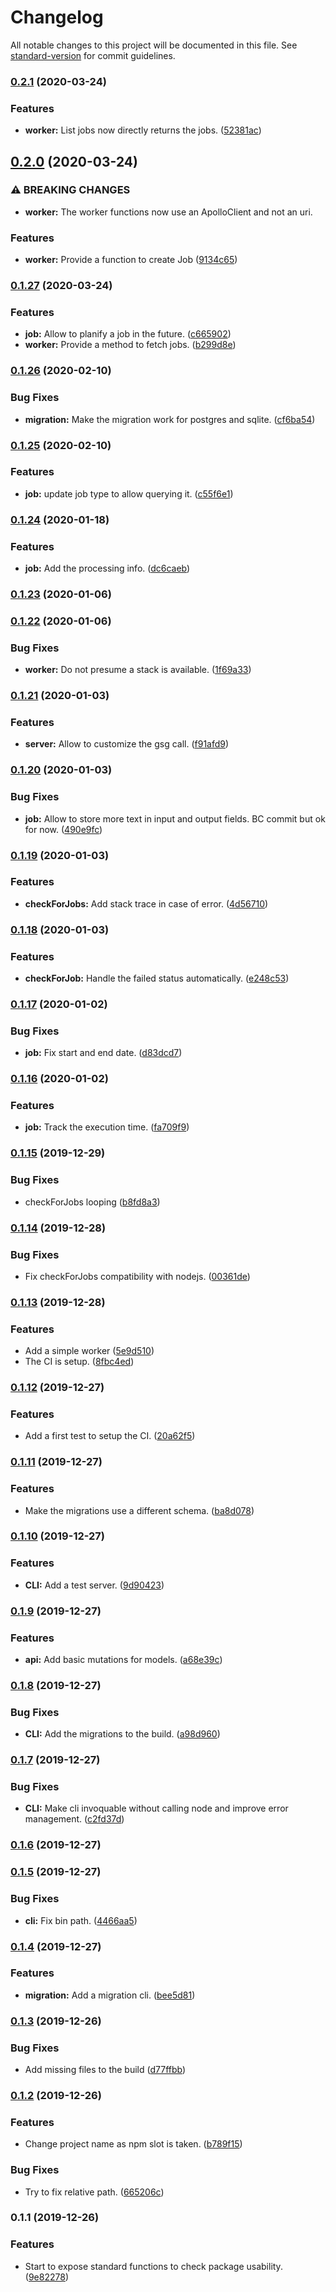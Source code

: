 # Changelog

All notable changes to this project will be documented in this file. See [standard-version](https://github.com/conventional-changelog/standard-version) for commit guidelines.

### [0.2.1](https://github.com/teamstarter/graphql-node-jobs/compare/v0.2.0...v0.2.1) (2020-03-24)


### Features

* **worker:** List jobs now directly returns the jobs. ([52381ac](https://github.com/teamstarter/graphql-node-jobs/commit/52381ac78034d9f6f4ba71e8a32c1950bf7760fa))

## [0.2.0](https://github.com/teamstarter/graphql-node-jobs/compare/v0.1.27...v0.2.0) (2020-03-24)


### ⚠ BREAKING CHANGES

* **worker:** The worker functions now use an ApolloClient and not an uri.

### Features

* **worker:** Provide a function to create Job ([9134c65](https://github.com/teamstarter/graphql-node-jobs/commit/9134c652db646798f16cc77f95971b5183aa74fa))

### [0.1.27](https://github.com/teamstarter/graphql-node-jobs/compare/v0.1.26...v0.1.27) (2020-03-24)


### Features

* **job:** Allow to planify a job in the future. ([c665902](https://github.com/teamstarter/graphql-node-jobs/commit/c66590273c7a5c12d96718f4e51d19809d5e4933))
* **worker:** Provide a method to fetch jobs. ([b299d8e](https://github.com/teamstarter/graphql-node-jobs/commit/b299d8e82abb2bab97d32f8bd54e9db587bbf760))

### [0.1.26](https://github.com/teamstarter/graphql-node-jobs/compare/v0.1.25...v0.1.26) (2020-02-10)


### Bug Fixes

* **migration:** Make the migration work for postgres and sqlite. ([cf6ba54](https://github.com/teamstarter/graphql-node-jobs/commit/cf6ba54e50fcbeeefc6d9e78d84e24c249b3153f))

### [0.1.25](https://github.com/teamstarter/graphql-node-jobs/compare/v0.1.24...v0.1.25) (2020-02-10)


### Features

* **job:** update job type to allow querying it. ([c55f6e1](https://github.com/teamstarter/graphql-node-jobs/commit/c55f6e1844a2a6f367cd9fb6a8b4ea179fefd1e1))

### [0.1.24](https://github.com/teamstarter/graphql-node-jobs/compare/v0.1.23...v0.1.24) (2020-01-18)


### Features

* **job:** Add the processing info. ([dc6caeb](https://github.com/teamstarter/graphql-node-jobs/commit/dc6caeb4b98b4f8dcc8325c4a016fd28379ecfa2))

### [0.1.23](https://github.com/teamstarter/graphql-node-jobs/compare/v0.1.22...v0.1.23) (2020-01-06)

### [0.1.22](https://github.com/teamstarter/graphql-node-jobs/compare/v0.1.21...v0.1.22) (2020-01-06)


### Bug Fixes

* **worker:** Do not presume a stack is available. ([1f69a33](https://github.com/teamstarter/graphql-node-jobs/commit/1f69a3327e61419a643b8d767225c21a1d3c702b))

### [0.1.21](https://github.com/teamstarter/graphql-node-jobs/compare/v0.1.20...v0.1.21) (2020-01-03)


### Features

* **server:** Allow to customize the gsg call. ([f91afd9](https://github.com/teamstarter/graphql-node-jobs/commit/f91afd92ff61f03df126b7a7a35507ab120fac03))

### [0.1.20](https://github.com/teamstarter/graphql-node-jobs/compare/v0.1.19...v0.1.20) (2020-01-03)


### Bug Fixes

* **job:** Allow to store more text in input and output fields. BC commit but ok for now. ([490e9fc](https://github.com/teamstarter/graphql-node-jobs/commit/490e9fc52ad43662c6f7abdee27c03890f60ab5b))

### [0.1.19](https://github.com/teamstarter/graphql-node-jobs/compare/v0.1.18...v0.1.19) (2020-01-03)


### Features

* **checkForJobs:** Add stack trace in case of error. ([4d56710](https://github.com/teamstarter/graphql-node-jobs/commit/4d56710dc61100d4a7eb885faf7c73433f46bc9a))

### [0.1.18](https://github.com/teamstarter/graphql-node-jobs/compare/v0.1.17...v0.1.18) (2020-01-03)


### Features

* **checkForJob:** Handle the failed status automatically. ([e248c53](https://github.com/teamstarter/graphql-node-jobs/commit/e248c53b83a8e62d80958a9c39f59ae2a5d02d3d))

### [0.1.17](https://github.com/teamstarter/graphql-node-jobs/compare/v0.1.16...v0.1.17) (2020-01-02)


### Bug Fixes

* **job:** Fix start and end date. ([d83dcd7](https://github.com/teamstarter/graphql-node-jobs/commit/d83dcd7daafc6cdc9e9728781ee69f746ad601d1))

### [0.1.16](https://github.com/teamstarter/graphql-node-jobs/compare/v0.1.15...v0.1.16) (2020-01-02)


### Features

* **job:** Track the execution time. ([fa709f9](https://github.com/teamstarter/graphql-node-jobs/commit/fa709f969be9efb8af12c4adda227c416d3e4b59))

### [0.1.15](https://github.com/teamstarter/graphql-node-jobs/compare/v0.1.14...v0.1.15) (2019-12-29)


### Bug Fixes

* checkForJobs looping ([b8fd8a3](https://github.com/teamstarter/graphql-node-jobs/commit/b8fd8a3a136d693ebcd73579b4e59eeb34a9d162))

### [0.1.14](https://github.com/teamstarter/graphql-node-jobs/compare/v0.1.13...v0.1.14) (2019-12-28)


### Bug Fixes

* Fix checkForJobs compatibility with nodejs. ([00361de](https://github.com/teamstarter/graphql-node-jobs/commit/00361defc12a6b404910f2f4e8a0181884ab0340))

### [0.1.13](https://github.com/teamstarter/graphql-node-jobs/compare/v0.1.12...v0.1.13) (2019-12-28)


### Features

* Add a simple worker ([5e9d510](https://github.com/teamstarter/graphql-node-jobs/commit/5e9d510afbbe381cbe767e8a1698448b3c092107))
* The CI is setup. ([8fbc4ed](https://github.com/teamstarter/graphql-node-jobs/commit/8fbc4ed47f55dfc5f91b94080a7d069b9c3dcf84))

### [0.1.12](https://github.com/teamstarter/graphql-node-jobs/compare/v0.1.11...v0.1.12) (2019-12-27)


### Features

* Add a first test to setup the CI. ([20a62f5](https://github.com/teamstarter/graphql-node-jobs/commit/20a62f53115817499be05ac946ea49533250f9ca))

### [0.1.11](https://github.com/teamstarter/graphql-node-jobs/compare/v0.1.10...v0.1.11) (2019-12-27)


### Features

* Make the migrations use a different schema. ([ba8d078](https://github.com/teamstarter/graphql-node-jobs/commit/ba8d0788035f11f7425dec20fed95e45594028bf))

### [0.1.10](https://github.com/teamstarter/graphql-node-jobs/compare/v0.1.9...v0.1.10) (2019-12-27)


### Features

* **CLI:** Add a test server. ([9d90423](https://github.com/teamstarter/graphql-node-jobs/commit/9d90423e8721ed02a6f578cd8ae312736d82d485))

### [0.1.9](https://github.com/teamstarter/graphql-node-jobs/compare/v0.1.8...v0.1.9) (2019-12-27)


### Features

* **api:** Add basic mutations for models. ([a68e39c](https://github.com/teamstarter/graphql-node-jobs/commit/a68e39c3b6732283137bfdb0c96daec2218017e5))

### [0.1.8](https://github.com/teamstarter/graphql-node-jobs/compare/v0.1.7...v0.1.8) (2019-12-27)


### Bug Fixes

* **CLI:** Add the migrations to the build. ([a98d960](https://github.com/teamstarter/graphql-node-jobs/commit/a98d96034d663ac10ae361b7109019911a7cca5e))

### [0.1.7](https://github.com/teamstarter/graphql-node-jobs/compare/v0.1.6...v0.1.7) (2019-12-27)


### Bug Fixes

* **CLI:** Make cli invoquable without calling node and improve error management. ([c2fd37d](https://github.com/teamstarter/graphql-node-jobs/commit/c2fd37d91a763eebe7dab0c7d8fc2689662b505e))

### [0.1.6](https://github.com/teamstarter/graphql-node-jobs/compare/v0.1.5...v0.1.6) (2019-12-27)

### [0.1.5](https://github.com/teamstarter/graphql-node-jobs/compare/v0.1.4...v0.1.5) (2019-12-27)


### Bug Fixes

* **cli:** Fix bin path. ([4466aa5](https://github.com/teamstarter/graphql-node-jobs/commit/4466aa51d6d053638de031b657e18a1bdedd8ec2))

### [0.1.4](https://github.com/teamstarter/graphql-node-jobs/compare/v0.1.3...v0.1.4) (2019-12-27)


### Features

* **migration:** Add a migration cli. ([bee5d81](https://github.com/teamstarter/graphql-node-jobs/commit/bee5d8131682edadc31ed234873076377a309d4c))

### [0.1.3](https://github.com/teamstarter/node-jobs/compare/v0.1.2...v0.1.3) (2019-12-26)


### Bug Fixes

* Add missing files to the build ([d77ffbb](https://github.com/teamstarter/node-jobs/commit/d77ffbb4e472ecf3e0b1c8a368520be7215afc1d))

### [0.1.2](https://github.com/teamstarter/node-jobs/compare/v0.1.1...v0.1.2) (2019-12-26)


### Features

* Change project name as npm slot is taken. ([b789f15](https://github.com/teamstarter/node-jobs/commit/b789f156d3fcca1542ee287ce11f11efaa94399a))


### Bug Fixes

* Try to fix relative path. ([665206c](https://github.com/teamstarter/node-jobs/commit/665206c456b2926795b7b29d74cf5b3880b4cfab))

### 0.1.1 (2019-12-26)


### Features

* Start to expose standard functions to check package usability. ([9e82278](https://github.com/teamstarter/node-jobs/commit/9e8227833b1018ba47e1e6edabea0469d107d5f0))
